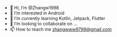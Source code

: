 - 👋 Hi, I’m @Zhangw1998
- 👀 I’m interested in Android
- 🌱 I’m currently learning Kotlin, Jetpack, Flutter
- 💞️ I’m looking to collaborate on ...
- 📫 How to reach me zhangwww9799@gmail.com

<!---
Zhangw1998/Zhangw1998 is a ✨ special ✨ repository because its `README.md` (this file) appears on your GitHub profile.
You can click the Preview link to take a look at your changes.
--->

